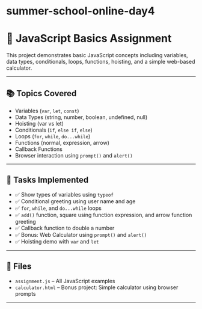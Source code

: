 # summer-school-online-day4
# 🧠 JavaScript Basics Assignment

This project demonstrates basic JavaScript concepts including variables, data types, conditionals, loops, functions, hoisting, and a simple web-based calculator.

---

## 📚 Topics Covered

- Variables (`var`, `let`, `const`)
- Data Types (string, number, boolean, undefined, null)
- Hoisting (var vs let)
- Conditionals (`if`, `else if`, `else`)
- Loops (`for`, `while`, `do...while`)
- Functions (normal, expression, arrow)
- Callback Functions
- Browser interaction using `prompt()` and `alert()`

---

## 🧪 Tasks Implemented

- ✅ Show types of variables using `typeof`
- ✅ Conditional greeting using user name and age
- ✅ `for`, `while`, and `do...while` loops
- ✅ `add()` function, square using function expression, and arrow function greeting
- ✅ Callback function to double a number
- ✅ Bonus: Web Calculator using `prompt()` and `alert()`
- ✅ Hoisting demo with `var` and `let`

---

## 📂 Files

- `assignment.js` – All JavaScript examples
- `calculator.html` – Bonus project: Simple calculator using browser prompts

---

